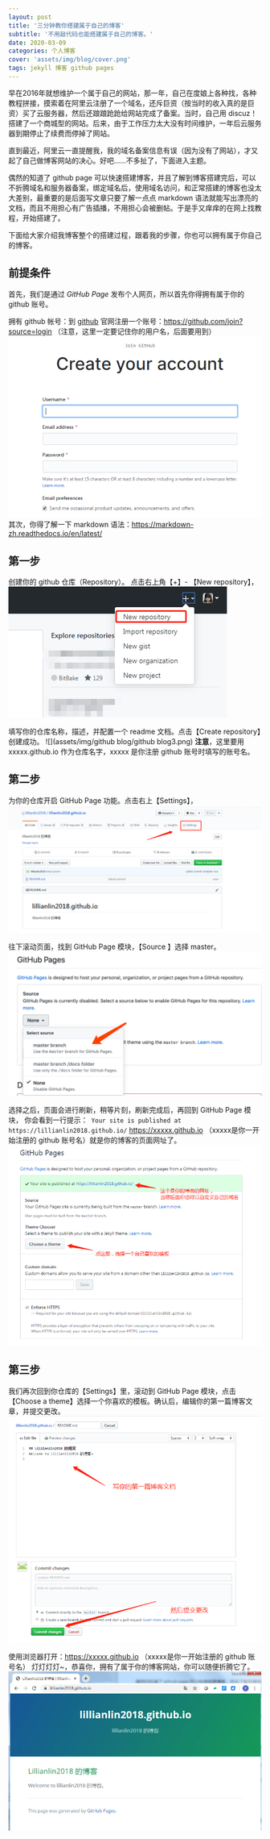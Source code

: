 ```yaml
---
layout: post
title: '三分钟教你搭建属于自己的博客'
subtitle: '不用敲代码也能搭建属于自己的博客。'
date: 2020-03-09
categories: 个人博客
cover: 'assets/img/blog/cover.png'
tags: jekyll 博客 github pages
---
```





早在2016年就想维护一个属于自己的网站，那一年，自己在度娘上各种找，各种教程拼接，摸索着在阿里云注册了一个域名，还斥巨资（按当时的收入真的是巨资）买了云服务器，然后还踉踉跄跄给网站完成了备案。当时，自己用 discuz！搭建了一个商城型的网站。后来，由于工作压力太大没有时间维护，一年后云服务器到期停止了续费而停掉了网站。

直到最近，阿里云一直提醒我，我的域名备案信息有误（因为没有了网站），才又起了自己做博客网站的决心。好吧……不多扯了，下面进入主题。

偶然的知道了 github page 可以快速搭建博客，并且了解到博客搭建完后，可以不折腾域名和服务器备案，绑定域名后，使用域名访问，和正常搭建的博客也没太大差别，最重要的是后面写文章只要了解一点点 markdown 语法就能写出漂亮的文档，而且不用担心有广告插播，不用担心会被删帖。于是手又痒痒的在网上找教程，开始搭建了。

下面给大家介绍我博客整个的搭建过程，跟着我的步骤，你也可以拥有属于你自己的博客。

## 前提条件

首先，我们是通过 *GitHub* *Page* 发布个人网页，所以首先你得拥有属于你的 github 账号。

拥有 github 帐号：到 [github]( https://github.com/ ) 官网注册一个账号：https://github.com/join?source=login  （注意，这里一定要记住你的用户名，后面要用到）
![](assets/img/blog/blog1.png)
其次，你得了解一下 markdown 语法：https://markdown-zh.readthedocs.io/en/latest/


## 第一步
创建你的 github 仓库（Repository）。
点击右上角【+】- 【New repository】，
![](assets/img/blog/blog2.png)

填写你的仓库名称，描述，并配置一个 readme 文档。点击【Create  repository】创建成功。
![](assets/img/github blog/github blog3.png)
**注意**，这里要用 xxxxx.github.io 作为仓库名字，xxxxx 是你注册 github 账号时填写的账号名。

## 第二步
为你的仓库开启 GitHub Page 功能。点击右上【Settings】，
![](assets/img/blog/blog4.png)

往下滚动页面，找到 GitHub Page 模块，【Source 】选择 master。
![](assets/img/blog/blog8.png)

选择之后，页面会进行刷新，稍等片刻，刷新完成后，再回到 GitHub Page 模块，
你会看到一行提示：` Your site is published at https://lillianlin2018.github.io/`
https://xxxxx.github.io （xxxxx是你一开始注册的 github 账号名）就是你的博客的页面网址了。
![](assets/img/blog/blog5.png)

## 第三步
我们再次回到你仓库的【Settings】里，滚动到 GitHub Page 模块，点击【Choose a theme】选择一个你喜欢的模板。确认后，编辑你的第一篇博客文章，并提交更改。
![](assets/img/blog/blog6.png)

使用浏览器打开：https://xxxxx.github.io （xxxxx是你一开始注册的 github 账号名）
灯灯灯灯~，恭喜你，拥有了属于你的博客网站，你可以随便折腾它了。
![](assets/img/blog/blog7.png)
